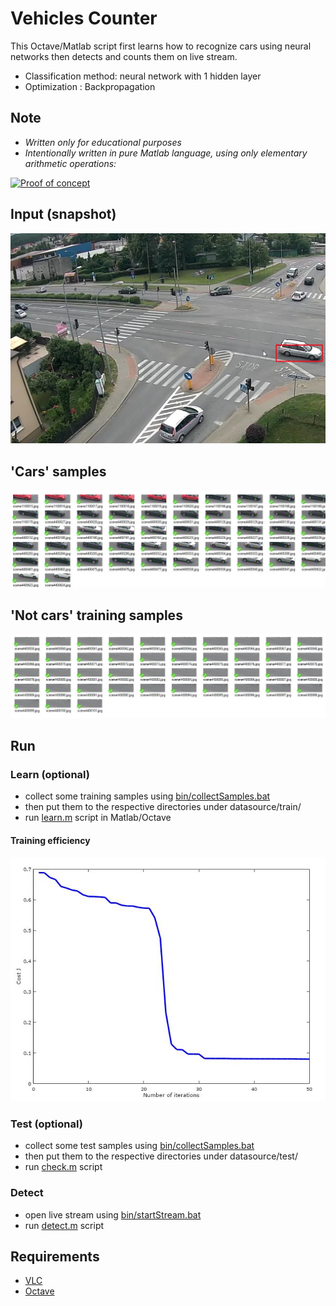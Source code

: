 # Vehicles Counter
This Octave/Matlab script first learns how to recognize cars using neural networks then detects and counts them on live stream.

* Classification method: neural network with 1 hidden layer
* Optimization : Backpropagation

## Note
- *Written only for educational purposes*
- *Intentionally written in pure Matlab language, using only elementary arithmetic operations:*

[![Proof of concept](doc/poc.gif)](https://youtu.be/DgE2UIsc_hw)

## Input (snapshot)
![street](doc/img/street.jpg)

## 'Cars'  samples
![car_sample](doc/img/cars_samples.jpg)

## 'Not cars' training samples
![not_cars_sample](doc/img/not_cars_samples.jpg)

## Run
### Learn (optional)
* collect some training samples using [bin/collectSamples.bat](bin/collectSamples.bat)
* then put them to the respective directories under datasource/train/
* run [learn.m](learn.m) script in Matlab/Octave

#### Training efficiency
![red_sample](doc/img/cost.jpg)

### Test (optional)
* collect some test samples using [bin/collectSamples.bat](bin/collectSamples.bat)
* then put them to the respective directories under datasource/test/
* run [check.m](check.m) script

### Detect
* open live stream using [bin/startStream.bat](bin/startStream.bat) 
* run [detect.m](detect.m) script


## Requirements
* [VLC](http://www.videolan.org)
* [Octave](https://www.gnu.org/software/octave)